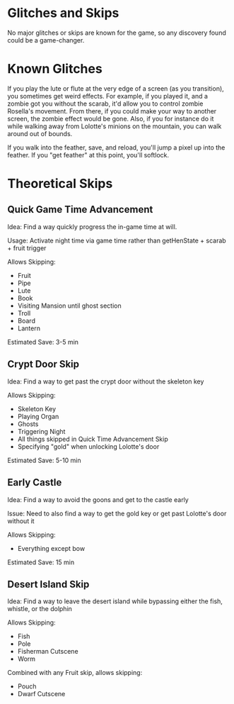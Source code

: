 # Glitches and Skips
No major glitches or skips are known for the game, so any discovery found could be a game-changer. 

# Known Glitches
If you play the lute or flute at the very edge of a screen (as you transition), you sometimes get weird effects. For example, if you played it, and a zombie got you without the scarab, it'd allow you to control zombie Rosella's movement.  From there, if you could make your way to another screen, the zombie effect would be gone. Also, if you for instance do it while walking away from Lolotte's minions on the mountain, you can walk around out of bounds.
 
If you walk into the feather, save, and reload, you'll jump a pixel up into the feather. If you "get feather" at this point, you'll softlock.

# Theoretical Skips
## Quick Game Time Advancement
Idea: Find a way quickly progress the in-game time at will.

Usage: Activate night time via game time rather than getHenState + scarab + fruit trigger

Allows Skipping:
- Fruit
- Pipe
- Lute
- Book
- Visiting Mansion until ghost section
- Troll
- Board
- Lantern

Estimated Save: 3-5 min

## Crypt Door Skip
Idea: Find a way to get past the crypt door without the skeleton key

Allows Skipping:
- Skeleton Key
- Playing Organ
- Ghosts
- Triggering Night
- All things skipped in Quick Time Advancement Skip
- Specifying "gold" when unlocking Lolotte's door

Estimated Save: 5-10 min

## Early Castle
Idea: Find a way to avoid the goons and get to the castle early

Issue: Need to also find a way to get the gold key or get past Lolotte's door without it

Allows Skipping:
- Everything except bow

Estimated Save: 15 min

## Desert Island Skip
Idea: Find a way to leave the desert island while bypassing either the fish, whistle, or the dolphin

Allows Skipping:
- Fish
- Pole
- Fisherman Cutscene
- Worm

Combined with any Fruit skip, allows skipping:
- Pouch
- Dwarf Cutscene

